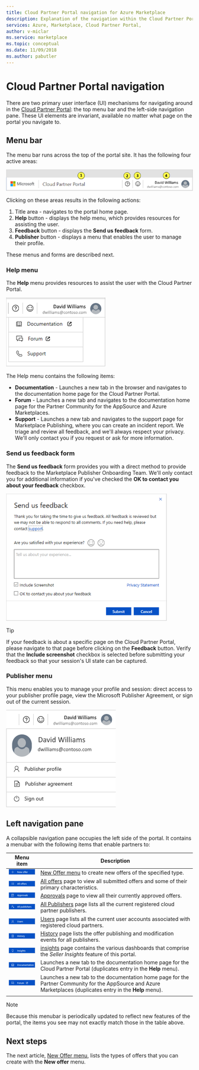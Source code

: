 ```yaml
---
title: Cloud Partner Portal navigation for Azure Marketplace 
description: Explanation of the navigation within the Cloud Partner Portal for Azure Marketplace.
services: Azure, Marketplace, Cloud Partner Portal, 
author: v-miclar
ms.service: marketplace
ms.topic: conceptual
ms.date: 11/09/2018
ms.author: pabutler
---
```


# Cloud Partner Portal navigation

There are two primary user interface (UI) mechanisms for navigating around in the [Cloud Partner Portal](https://cloudpartner.azure.com): the top menu bar and the left-side navigation pane.  These UI elements are invariant, available no matter what page on the portal you navigate to.


## Menu bar

The menu bar runs across the top of the portal site.  It has the following four active areas:

![Menu bar](./media/top-menubar1.png)

Clicking on these areas results in the following actions:

1. Title area - navigates to the portal home page.
2. **Help** button - displays the help menu, which provides resources for assisting the user.
3. **Feedback** button - displays the **Send us feedback** form.
4. **Publisher** button - displays a menu that enables the user to manage their profile.

These menus and forms are described next.

### Help menu

The **Help** menu provides resources to assist the user with the Cloud Partner Portal.

![Top menu bar](./media/top-menubar2.png)

The Help menu contains the following items:

- **Documentation** - Launches a new tab in the browser and navigates to the documentation home page for the Cloud Partner Portal. 
- **Forum** - Launches a new tab and navigates to the documentation home page for the Partner Community for the AppSource and Azure Marketplaces.
- **Support** - Launches a new tab and navigates to the support page for Marketplace Publishing, where you can create an incident report.  We triage and review all feedback, and we'll always respect your privacy. We'll only contact you if you request or ask for more information.


### Send us feedback form

The **Send us feedback** form provides you with a direct method to provide feedback to the Marketplace Publisher Onboarding Team.  We'll only contact you for additional information if you've checked the **OK to contact you about your feedback** checkbox.

![Feedback form](./media/feedback-form.png)

> [!TIP]
> If your feedback is about a specific page on the Cloud Partner Portal, please navigate to that page before clicking on the **Feedback** button.  Verify that the **Include screenshot** checkbox is selected before submitting your feedback so that your session's UI state can be captured. 


### Publisher menu

This menu enables you to manage your profile and session: direct access to your publisher profile page, view the Microsoft Publisher Agreement, or sign out of the current session. 

![Publisher menu](./media/publisher-menu.png)


## Left navigation pane

A collapsible navigation pane occupies the left side of the portal.  It contains a menubar with the following items that enable partners to:


|    **Menu item**     |      **Description**                       |
|    -------------     |      ---------------                       |
| ![New Offer item](./media/left-navbar1.png) | [New Offer menu](./cpp-new-offer-menu.md) to create new offers of the specified type. |
| ![All Offers item](./media/left-navbar2.png) | [All offers](./cpp-all-offers-page.md) page to view all submitted offers and some of their primary characteristics. |
| ![Approvals item](./media/left-navbar3.png) | [Approvals](./cpp-approvals-page.md) page to view all their currently approved offers. |
| ![All Publishers item](./media/left-navbar4.png) | [All Publishers](./cpp-all-publishers-page.md) page lists all the current registered cloud partner publishers. |
| ![Users item](./media/left-navbar5.png) | [Users](./cpp-users-page.md) page lists all the current user accounts associated with registered cloud partners. |
| ![History item](./media/left-navbar6.png) | [History](./cpp-history-page.md) page lists the offer publishing and modification events for all publishers. |
| ![Insights item](./media/left-navbar7.png) | [insights](./cpp-insights-page.md) page contains the various dashboards that comprise the *Seller Insights* feature of this portal. |
| ![Documentation item](./media/left-navbar8.png) | Launches a new tab to the documentation home page for the Cloud Partner Portal (duplicates entry in the **Help** menu). |
| ![Forum item](./media/left-navbar9.png)  | Launches a new tab to the documentation home page for the Partner Community for the AppSource and Azure Marketplaces (duplicates entry in the **Help** menu). |
|  |  |

> [!NOTE]
> Because this menubar is periodically updated to reflect new features of the portal, the items you see may not exactly match those in the table above.


## Next steps

The next article, [New Offer menu](./cpp-new-offer-menu.md), lists the types of offers that you can create with the **New offer** menu.
